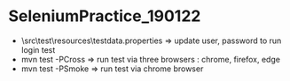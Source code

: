 # SeleniumPractice_190122
  * \src\test\resources\testdata.properties => update user, password to run login test
  * mvn test -PCross => run test via three browsers : chrome, firefox,  edge
  * mvn test -PSmoke => run test via chrome browser
